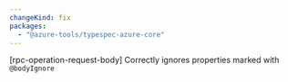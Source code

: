 ```yaml
---
changeKind: fix
packages:
  - "@azure-tools/typespec-azure-core"
---
```


[rpc-operation-request-body] Correctly ignores properties marked with `@bodyIgnore`
